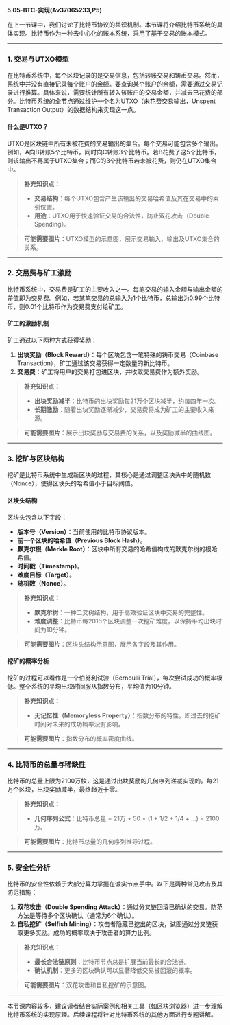 **5.05-BTC-实现(Av37065233,P5)**

在上一节课中，我们讨论了比特币协议的共识机制。本节课将介绍比特币系统的具体实现。比特币作为一种去中心化的账本系统，采用了基于交易的账本模式。

---

### 1. 交易与UTXO模型

在比特币系统中，每个区块记录的是交易信息，包括转账交易和铸币交易。然而，系统中并没有直接记录每个账户的余额。要查询某个账户的余额，需要通过交易记录进行推算。具体来说，需要统计所有转入该账户的交易金额，并减去已花费的部分。比特币系统的全节点通过维护一个名为UTXO（未花费交易输出，Unspent Transaction Output）的数据结构来实现这一点。

#### 什么是UTXO？

UTXO是区块链中所有未被花费的交易输出的集合。每个交易可能包含多个输出。例如，A向B转账5个比特币，同时向C转账3个比特币。若B花费了这5个比特币，则该输出不再属于UTXO集合；而C的3个比特币若未被花费，则仍在UTXO集合中。

> **补充知识点：**
> - **交易结构**：每个UTXO包含产生该输出的交易哈希值及其在交易中的索引位置。
> - **用途**：UTXO用于快速验证交易的合法性，防止双花攻击（Double Spending）。

> **可能需要图片**：UTXO模型的示意图，展示交易输入、输出及UTXO集合的关系。

---

### 2. 交易费与矿工激励

比特币系统中，交易费是矿工的主要收入之一。每笔交易的输入金额与输出金额的差值即为交易费。例如，若某笔交易的总输入为1个比特币，总输出为0.99个比特币，则0.01个比特币作为交易费支付给矿工。

#### 矿工的激励机制

矿工通过以下两种方式获得奖励：
1. **出块奖励（Block Reward）**：每个区块包含一笔特殊的铸币交易（Coinbase Transaction），矿工通过该交易获得一定数量的新比特币。
2. **交易费**：矿工将用户的交易打包进区块，并收取交易费作为额外奖励。

> **补充知识点：**
> - **出块奖励减半**：比特币的出块奖励每21万个区块减半，约每四年一次。
> - **长期激励**：随着出块奖励逐渐减少，交易费将成为矿工的主要收入来源。

> **可能需要图片**：展示出块奖励与交易费的关系，以及奖励减半的曲线图。

---

### 3. 挖矿与区块结构

挖矿是比特币系统中生成新区块的过程，其核心是通过调整区块头中的随机数（Nonce），使得区块头的哈希值小于目标阈值。

#### 区块头结构

区块头包含以下字段：
- **版本号（Version）**：当前使用的比特币协议版本。
- **前一个区块的哈希值（Previous Block Hash）**。
- **默克尔根（Merkle Root）**：区块中所有交易的哈希值构成的默克尔树的根哈希值。
- **时间戳（Timestamp）**。
- **难度目标（Target）**。
- **随机数（Nonce）**。

> **补充知识点：**
> - **默克尔树**：一种二叉树结构，用于高效验证区块中交易的完整性。
> - **难度调整**：比特币每2016个区块调整一次挖矿难度，以保持平均出块时间为10分钟。

> **可能需要图片**：区块头结构示意图，展示各字段及其作用。

#### 挖矿的概率分析

挖矿的过程可以看作是一个伯努利试验（Bernoulli Trial），每次尝试成功的概率极低。整个系统的平均出块时间服从指数分布，平均值为10分钟。

> **补充知识点：**
> - **无记忆性（Memoryless Property）**：指数分布的特性，即过去的挖矿时间对未来的成功概率没有影响。

> **可能需要图片**：指数分布的概率密度曲线。

---

### 4. 比特币的总量与稀缺性

比特币的总量上限为2100万枚，这是通过出块奖励的几何序列递减实现的。每21万个区块，出块奖励减半，最终趋近于零。

> **补充知识点：**
> - **几何序列公式**：比特币总量 = 21万 × 50 × (1 + 1/2 + 1/4 + ...) = 2100万。

> **可能需要图片**：比特币总量的几何序列推导过程。

---

### 5. 安全性分析

比特币的安全性依赖于大部分算力掌握在诚实节点手中。以下是两种常见攻击及其防范措施：
1. **双花攻击（Double Spending Attack）**：通过分叉链回滚已确认的交易。防范方法是等待多个区块确认（通常为6个确认）。
2. **自私挖矿（Selfish Mining）**：攻击者隐藏已挖出的区块，试图通过分叉链获取更多奖励。成功的概率取决于攻击者的算力比例。

> **补充知识点：**
> - **最长合法链原则**：比特币节点总是扩展当前最长的合法链。
> - **确认机制**：更多的区块确认可以显著降低交易被回滚的概率。

> **可能需要图片**：双花攻击和自私挖矿的示意图。

---

本节课内容较多，建议读者结合实际案例和相关工具（如区块浏览器）进一步理解比特币系统的实现原理。后续课程将针对比特币系统的其他方面进行专题讲解。
